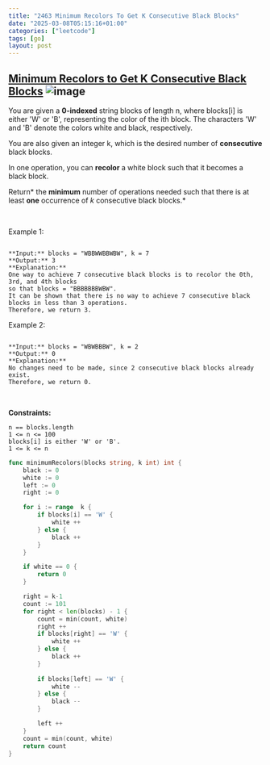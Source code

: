 ```yaml
---
title: "2463 Minimum Recolors To Get K Consecutive Black Blocks"
date: "2025-03-08T05:15:16+01:00"
categories: ["leetcode"]
tags: [go]
layout: post
---
```


## [Minimum Recolors to Get K Consecutive Black Blocks](https://leetcode.com/problems/minimum-recolors-to-get-k-consecutive-black-blocks) ![image](https://img.shields.io/badge/Difficulty-Easy-brightgreen)

You are given a **0-indexed** string blocks of length n, where blocks[i] is either 'W' or 'B', representing the color of the ith block. The characters 'W' and 'B' denote the colors white and black, respectively.

You are also given an integer k, which is the desired number of **consecutive** black blocks.

In one operation, you can **recolor** a white block such that it becomes a black block.

Return* the **minimum** number of operations needed such that there is at least **one** occurrence of *k* consecutive black blocks.*

 

Example 1:

```

**Input:** blocks = "WBBWWBBWBW", k = 7
**Output:** 3
**Explanation:**
One way to achieve 7 consecutive black blocks is to recolor the 0th, 3rd, and 4th blocks
so that blocks = "BBBBBBBWBW". 
It can be shown that there is no way to achieve 7 consecutive black blocks in less than 3 operations.
Therefore, we return 3.

```

Example 2:

```

**Input:** blocks = "WBWBBBW", k = 2
**Output:** 0
**Explanation:**
No changes need to be made, since 2 consecutive black blocks already exist.
Therefore, we return 0.

```

 

**Constraints:**

	n == blocks.length
	1 <= n <= 100
	blocks[i] is either 'W' or 'B'.
	1 <= k <= n

```go
func minimumRecolors(blocks string, k int) int {
    black := 0
    white := 0
    left := 0
    right := 0

    for i := range  k {
        if blocks[i] == 'W' {
            white ++
        } else {
            black ++
        }
    }

    if white == 0 {
        return 0
    }

    right = k-1
    count := 101
    for right < len(blocks) - 1 {
        count = min(count, white)
        right ++ 
        if blocks[right] == 'W' {
            white ++
        } else {
            black ++
        }
        
        if blocks[left] == 'W' {
            white --
        } else {
            black --
        }

        left ++
    }
    count = min(count, white)
    return count
}
```